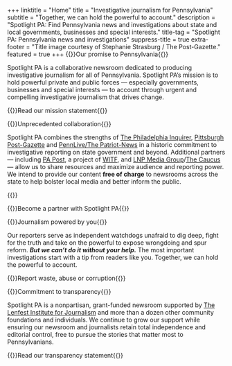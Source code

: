 +++
linktitle = "Home"
title = "Investigative journalism for Pennsylvania"
subtitle = "Together, we can hold the powerful to account."
description = "Spotlight PA: Find Pennsylvania news and investigations about state and local governments, businesses and special interests."
title-tag = "Spotlight PA: Pennsylvania news and investigations"
suppress-title = true
extra-footer = "Title image courtesy of Stephanie Strasburg / The Post-Gazette."
featured = true
+++
{{<content-header>}}Our promise to Pennsylvania{{</content-header>}}

Spotlight PA is a collaborative newsroom dedicated to producing investigative journalism for all of Pennsylvania. Spotlight PA’s mission is to hold powerful private and public forces — especially governments, businesses and special interests — to account through urgent and compelling investigative journalism that drives change.

{{<right-link href="/about/mission/">}}Read our mission statement{{</right-link>}}

{{<content-header>}}Unprecedented collaboration{{</content-header>}}

Spotlight PA combines the strengths of [The Philadelphia Inquirer](https://www.inquirer.com), [Pittsburgh Post-Gazette](https://www.post-gazette.com) and [PennLive/The Patriot-News](https://www.pennlive.com) in a historic commitment to investigative reporting on state government and beyond. Additional partners — including [PA Post](https://papost.org), a project of [WITF](http://www.witf.org), and [LNP Media Group](https://lnpmediagroup.com)/[The Caucus](https://caucuspa.com/) — allow us to share resources and maximize audience and reporting power. We intend to provide our content **free of charge** to newsrooms across the state to help bolster local media and better inform the public.

{{<partner-logos>}}

{{<right-link href="/contact/">}}Become a partner with Spotlight PA{{</right-link>}}

{{<content-header>}}Journalism powered by you{{</content-header>}}

Our reporters serve as independent watchdogs unafraid to dig deep, fight for the truth and take on the powerful to expose wrongdoing and spur reform. **_But we can’t do it without your help._** The most important investigations start with a tip from readers like you. Together, we can hold the powerful to account.

{{<right-link href="/tips/">}}Report waste, abuse or corruption{{</right-link>}}

{{<content-header>}}Commitment to transparency{{</content-header>}}

Spotlight PA is a nonpartisan, grant-funded newsroom supported by [The Lenfest Institute for Journalism](https://www.lenfestinstitute.org) and more than a dozen other community foundations and individuals. We continue to grow our support while ensuring our newsroom and journalists retain total independence and editorial control, free to pursue the stories that matter most to Pennsylvanians.

{{<right-link href="/support/">}}Read our transparency statement{{</right-link>}}
